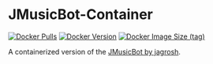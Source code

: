 # JMusicBot-Container
[![Docker Pulls](https://img.shields.io/docker/pulls/thoevers/jmusicbot)](https://hub.docker.com/r/thoevers/jmusicbot)
[![Docker Version](https://img.shields.io/docker/v/thoevers/jmusicbot)](https://hub.docker.com/r/thoevers/jmusicbot)
[![Docker Image Size (tag)](https://img.shields.io/docker/image-size/thoevers/jmusicbot/latest)](https://hub.docker.com/r/craumix/jmusicbot)

A containerized version of the [JMusicBot by jagrosh](https://github.com/jagrosh/MusicBot).
